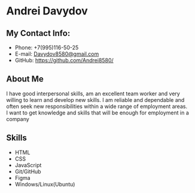 
# Andrei Davydov # 
## My Contact Info: ##
* Phone: +7(995)116-50-25
* E-mail: Davydov8580@gmail.com 
* GitHub: https://github.com/Andrei8580/
## About Me ##
I have good interpersonal skills, am an excellent team worker and very willing to learn and develop new skills. I am reliable and dependable and often seek new responsibilities within a wide range of employment areas.\
I want to get knowledge and skills that will be enough for employment in a company
## Skills ##
* HTML  
* CSS 
* JavaScript
* Git/GitHub
* Figma
* Windows/Linux(Ubuntu)


